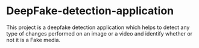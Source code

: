 # DeepFake-detection-application
This project is a deepfake detection application which helps to detect any type of changes performed on an image or a video and identify whether or not it is a Fake media.
